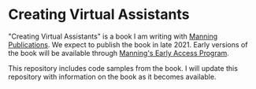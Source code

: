 # Creating Virtual Assistants

"Creating Virtual Assistants" is a book I am writing with [Manning Publications](https://www.manning.com/).  We expect to publish the book in late 2021.  Early versions of the book will be available through [Manning's Early Access Program](https://www.manning.com/meap-catalog).

This repository includes code samples from the book.  I will update this repository with information on the book as it becomes available.
